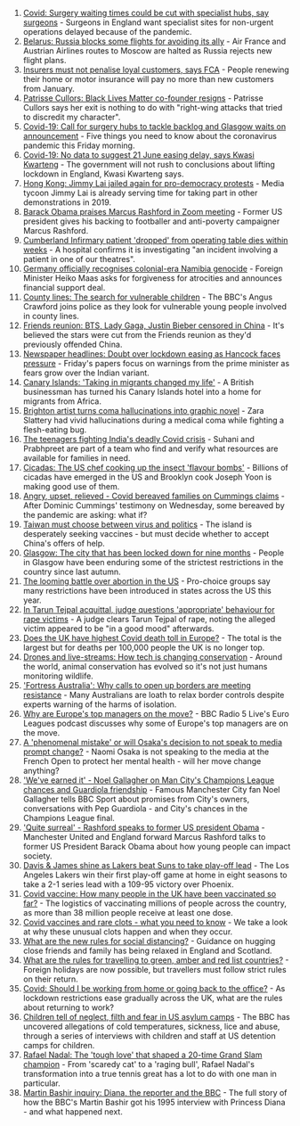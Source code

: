1. [Covid: Surgery waiting times could be cut with specialist hubs, say surgeons](https://www.bbc.co.uk/news/health-57277793) - Surgeons in England want specialist sites for non-urgent operations delayed because of the pandemic.
2. [Belarus: Russia blocks some flights for avoiding its ally](https://www.bbc.co.uk/news/world-europe-57271949) - Air France and Austrian Airlines routes to Moscow are halted as Russia rejects new flight plans.
3. [Insurers must not penalise loyal customers, says FCA](https://www.bbc.co.uk/news/business-57270415) - People renewing their home or motor insurance will pay no more than new customers from January.
4. [Patrisse Cullors: Black Lives Matter co-founder resigns](https://www.bbc.co.uk/news/world-us-canada-57277777) - Patrisse Cullors says her exit is nothing to do with "right-wing attacks that tried to discredit my character".
5. [Covid-19: Call for surgery hubs to tackle backlog and Glasgow waits on announcement](https://www.bbc.co.uk/news/uk-57268390) - Five things you need to know about the coronavirus pandemic this Friday morning.
6. [Covid-19: No data to suggest 21 June easing delay, says Kwasi Kwarteng](https://www.bbc.co.uk/news/uk-57278879) - The government will not rush to conclusions about lifting lockdown in England, Kwasi Kwarteng says.
7. [Hong Kong: Jimmy Lai jailed again for pro-democracy protests](https://www.bbc.co.uk/news/world-asia-china-57278062) - Media tycoon Jimmy Lai is already serving time for taking part in other demonstrations in 2019.
8. [Barack Obama praises Marcus Rashford in Zoom meeting](https://www.bbc.co.uk/news/education-57272039) - Former US president gives his backing to footballer and anti-poverty campaigner Marcus Rashford.
9. [Cumberland Infirmary patient 'dropped' from operating table dies within weeks](https://www.bbc.co.uk/news/uk-england-cumbria-57254855) - A hospital confirms it is investigating "an incident involving a patient in one of our theatres".
10. [Germany officially recognises colonial-era Namibia genocide](https://www.bbc.co.uk/news/world-europe-57279008) - Foreign Minister Heiko Maas asks for forgiveness for atrocities and announces financial support deal.
11. [County lines: The search for vulnerable children](https://www.bbc.co.uk/news/uk-57271269) - The BBC's Angus Crawford joins police as they look for vulnerable young people involved in county lines.
12. [Friends reunion: BTS, Lady Gaga, Justin Bieber censored in China](https://www.bbc.co.uk/news/world-asia-china-57277952) - It's believed the stars were cut from the Friends reunion as they'd previously offended China.
13. [Newspaper headlines: Doubt over lockdown easing as Hancock faces pressure](https://www.bbc.co.uk/news/blogs-the-papers-57277286) - Friday's papers focus on warnings from the prime minister as fears grow over the Indian variant.
14. [Canary Islands: 'Taking in migrants changed my life'](https://www.bbc.co.uk/news/world-europe-57272811) - A British businessman has turned his Canary Islands hotel into a home for migrants from Africa.
15. [Brighton artist turns coma hallucinations into graphic novel](https://www.bbc.co.uk/news/uk-england-sussex-57206923) - Zara Slattery had vivid hallucinations during a medical coma while fighting a flesh-eating bug.
16. [The teenagers fighting India's deadly Covid crisis](https://www.bbc.co.uk/news/world-57275106) - Suhani and Prabhpreet are part of a team who find and verify what resources are available for families in need.
17. [Cicadas: The US chef cooking up the insect 'flavour bombs'](https://www.bbc.co.uk/news/world-us-canada-57273056) - Billions of cicadas have emerged in the US and Brooklyn cook Joseph Yoon is making good use of them.
18. [Angry, upset, relieved - Covid bereaved families on Cummings claims](https://www.bbc.co.uk/news/uk-57271249) - After Dominic Cummings' testimony on Wednesday, some bereaved by the pandemic are asking: what if?
19. [Taiwan must choose between virus and politics](https://www.bbc.co.uk/news/world-asia-57246914) - The island is desperately seeking vaccines - but must decide whether to accept China's offers of help.
20. [Glasgow: The city that has been locked down for nine months](https://www.bbc.co.uk/news/uk-scotland-glasgow-west-57272876) - People in Glasgow have been enduring some of the strictest restrictions in the country since last autumn.
21. [The looming battle over abortion in the US](https://www.bbc.co.uk/news/world-us-canada-57208053) - Pro-choice groups say many restrictions have been introduced in states across the US this year.
22. [In Tarun Tejpal acquittal, judge questions 'appropriate' behaviour for rape victims](https://www.bbc.co.uk/news/world-asia-india-57266447) - A judge clears Tarun Tejpal of rape, noting the alleged victim appeared to be "in a good mood" afterwards.
23. [Does the UK have highest Covid death toll in Europe?](https://www.bbc.co.uk/news/57268471) - The total is the largest but for deaths per 100,000 people the UK is no longer top.
24. [Drones and live-streams: How tech is changing conservation](https://www.bbc.co.uk/news/newsbeat-57234398) - Around the world, animal conservation has evolved so it's not just humans monitoring wildlife.
25. ['Fortress Australia': Why calls to open up borders are meeting resistance](https://www.bbc.co.uk/news/world-australia-57224635) - Many Australians are loath to relax border controls despite experts warning of the harms of isolation.
26. [Why are Europe's top managers on the move?](https://www.bbc.co.uk/sport/football/57276759) - BBC Radio 5 Live's Euro Leagues podcast discusses why some of Europe's top managers are on the move.
27. [A 'phenomenal mistake' or will Osaka's decision to not speak to media prompt change?](https://www.bbc.co.uk/sport/tennis/57270276) - Naomi Osaka is not speaking to the media at the French Open to protect her mental health - will her move change anything?
28. ['We've earned it' - Noel Gallagher on Man City's Champions League chances and Guardiola friendship](https://www.bbc.co.uk/sport/football/57275565) - Famous Manchester City fan Noel Gallagher tells BBC Sport about promises from City's owners, conversations with Pep Guardiola - and City's chances in the Champions League final.
29. ['Quite surreal' - Rashford speaks to former US president Obama](https://www.bbc.co.uk/sport/football/57276599) - Manchester United and England forward Marcus Rashford talks to former US President Barack Obama about how young people can impact society.
30. [Davis & James shine as Lakers beat Suns to take play-off lead](https://www.bbc.co.uk/sport/basketball/57278777) - The Los Angeles Lakers win their first play-off game at home in eight seasons to take a 2-1 series lead with a 109-95 victory over Phoenix.
31. [Covid vaccine: How many people in the UK have been vaccinated so far?](https://www.bbc.co.uk/news/health-55274833) - The logistics of vaccinating millions of people across the country, as more than 38 million people receive at least one dose.
32. [Covid vaccines and rare clots - what you need to know](https://www.bbc.co.uk/news/health-56674796) - We take a look at why these unusual clots happen and when they occur.
33. [What are the new rules for social distancing?](https://www.bbc.co.uk/news/uk-51506729) - Guidance on hugging close friends and family has being relaxed in England and Scotland.
34. [What are the rules for travelling to green, amber and red list countries?](https://www.bbc.co.uk/news/explainers-52544307) - Foreign holidays are now possible, but travellers must follow strict rules on their return.
35. [Covid: Should I be working from home or going back to the office?](https://www.bbc.co.uk/news/business-52567567) - As lockdown restrictions ease gradually across the UK, what are the rules about returning to work?
36. [Children tell of neglect, filth and fear in US asylum camps](https://www.bbc.co.uk/news/world-us-canada-57149721) - The BBC has uncovered allegations of cold temperatures, sickness, lice and abuse, through a series of interviews with children and staff at US detention camps for children.
37. [Rafael Nadal: The 'tough love' that shaped a 20-time Grand Slam champion](https://www.bbc.co.uk/sport/tennis/56090941) - From 'scaredy cat' to a 'raging bull', Rafael Nadal's transformation into a true tennis great has a lot to do with one man in particular.
38. [Martin Bashir inquiry: Diana, the reporter and the BBC](https://www.bbc.co.uk/news/uk-56680229) - The full story of how the BBC's Martin Bashir got his 1995 interview with Princess Diana - and what happened next.
